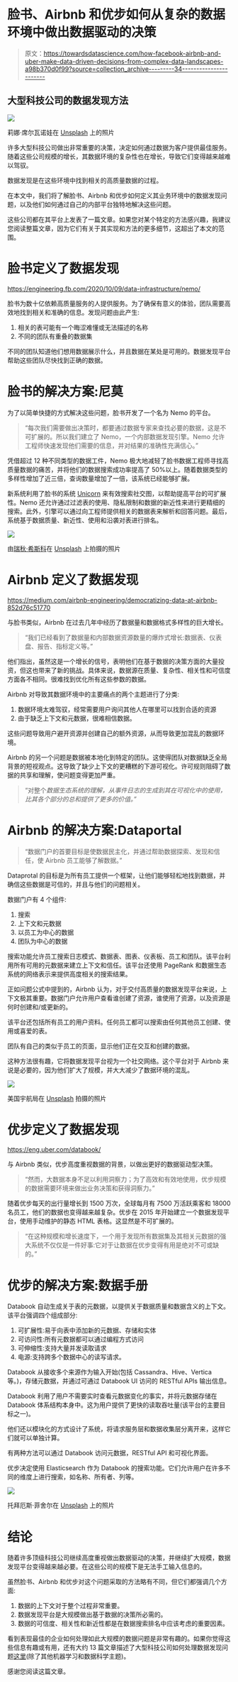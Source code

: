 # 脸书、Airbnb 和优步如何从复杂的数据环境中做出数据驱动的决策

> 原文：<https://towardsdatascience.com/how-facebook-airbnb-and-uber-make-data-driven-decisions-from-complex-data-landscapes-a98b370d0f99?source=collection_archive---------34----------------------->

## 大型科技公司的数据发现方法

![](img/ab7e1e01e5bd0e92c94fc4fdf9bacfa3.png)

莉娜·席尔瓦诺娃在 [Unsplash](https://unsplash.com/photos/6YKbEudk7rM) 上的照片

许多大型科技公司做出非常重要的决策，决定如何通过数据为客户提供最佳服务。随着这些公司规模的增长，其数据环境的复杂性也在增长，导致它们变得越来越难以驾驭。

数据发现是在这些环境中找到相关的高质量数据的过程。

在本文中，我们将了解脸书、Airbnb 和优步如何定义其业务环境中的数据发现问题，以及他们如何通过自己的内部平台独特地解决这些问题。

这些公司都在其平台上发表了一篇文章。如果您对某个特定的方法感兴趣，我建议您阅读整篇文章，因为它们有关于其实现和方法的更多细节，这超出了本文的范围。

# 脸书定义了数据发现

<https://engineering.fb.com/2020/10/09/data-infrastructure/nemo/>  

脸书为数十亿依赖高质量服务的人提供服务。为了确保有意义的体验，团队需要高效地找到相关和准确的信息。发现问题由此产生:

1.  相关的表可能有一个晦涩难懂或无法描述的名称
2.  不同的团队有重叠的数据集

不同的团队知道他们想用数据展示什么，并且数据在某处是可用的。数据发现平台帮助这些团队尽快找到正确的数据。

# 脸书的解决方案:尼莫

为了以简单快捷的方式解决这些问题，脸书开发了一个名为 Nemo 的平台。

> “每次我们需要做出决策时，都要通过数据专家来查找必要的数据，这是不可扩展的。所以我们建立了 Nemo，一个内部数据发现引擎。Nemo 允许工程师快速发现他们需要的信息，并对结果的准确性充满信心。”

凭借超过 12 种不同类型的数据工件，Nemo 极大地减轻了脸书数据工程师寻找高质量数据的痛苦，并将他们的数据搜索成功率提高了 50%以上。随着数据类型的多样性增加了近三倍，查询数量增加了一倍，该系统已经能够扩展。

新系统利用了脸书的系统 [Unicorn](https://research.fb.com/publications/unicorn-a-system-for-searching-the-social-graph/) 来有效搜索社交图，以帮助提高平台的可扩展性。Nemo 还允许通过过滤表的使用、隐私限制和数据的新近性来进行更精细的搜索。此外，引擎可以通过向工程师提供相关的数据表来解析和回答问题。最后，系统基于数据质量、新近性、使用和沿袭对表进行排名。

![](img/72ddf7a6d9d515bc1dbf48ec740829bf.png)

由[瑞秋·希斯科](https://unsplash.com/@rachelhisko)在 [Unsplash](https://unsplash.com/photos/rEM3cK8F1pk) 上拍摄的照片

# Airbnb 定义了数据发现

<https://medium.com/airbnb-engineering/democratizing-data-at-airbnb-852d76c51770>  

与脸书类似，Airbnb 在过去几年中经历了数据量和数据格式多样性的巨大增长。

> “我们已经看到了数据量和内部数据资源数量的爆炸式增长:数据表、仪表盘、报告、指标定义等。”

他们指出，虽然这是一个增长的信号，表明他们在基于数据的决策方面的大量投资，但这也带来了新的挑战。具体来说，数据源在质量、复杂性、相关性和可信度方面各不相同。很难找到优化所有这些参数的数据。

Airbnb 对导致其数据环境中的主要痛点的两个主题进行了分类:

1.  数据环境太难驾驭，经常需要用户询问其他人在哪里可以找到合适的资源
2.  由于缺乏上下文和元数据，很难相信数据。

这些问题导致用户避开资源并创建自己的额外资源，从而导致更加混乱的数据环境。

Airbnb 的另一个问题是数据被本地化到特定的团队。这使得团队对数据缺乏全局背景的短视观点。这导致了缺少上下文的更糟糕的下游可视化。许可规则阻碍了数据的共享和理解，使问题变得更加严重。

> “对整个*数据生态系统的理解，从事件日志的生成到其在可视化中的使用，比其各个部分的总和提供了更多的价值。”*

# Airbnb 的解决方案:Dataportal

> “数据门户的首要目标是使数据民主化，并通过帮助数据探索、发现和信任，使 Airbnb 员工能够了解数据。”

Dataprotal 的目标是为所有员工提供一个框架，让他们能够轻松地找到数据，并确信这些数据是可信的，并且与他们的问题相关。

数据门户有 4 个组件:

1.  搜索
2.  上下文和元数据
3.  以员工为中心的数据
4.  团队为中心的数据

搜索功能允许员工搜索日志模式、数据表、图表、仪表板、员工和团队。该平台利用所有可用的元数据来建立上下文和信任。该平台还使用 PageRank 和数据生态系统的网络表示来提供高度相关的搜索结果。

正如问题公式中提到的，Airbnb 认为，对于交付高质量的数据发现平台来说，上下文极其重要。数据门户允许用户查看谁创建了资源，谁使用了资源，以及资源是何时创建和/或更新的。

该平台还包括所有员工的用户资料。任何员工都可以搜索由任何其他员工创建、使用或喜爱的表。

团队有自己的类似于员工的页面，显示他们正在交互和创建的数据。

这种方法很有趣，它将数据发现平台视为一个社交网络。这个平台对于 Airbnb 来说是必要的，因为他们扩大了规模，并大大减少了数据环境的混乱。

![](img/28d2ca8827b5c065d6428d54c10db700.png)

美国宇航局在 [Unsplash](https://unsplash.com/photos/cIX5TlQ_FgM) 拍摄的照片

# 优步定义了数据发现

<https://eng.uber.com/databook/>  

与 Airbnb 类似，优步高度重视数据的背景，以做出更好的数据驱动型决策。

> “然而，大数据本身不足以利用洞察力；为了高效和有效地使用，优步规模的数据需要环境来做出业务决策和获得洞察力。”

随着优步每天的出行量增长到 1500 万次，全球每月有 7500 万活跃乘客和 18000 名员工，他们的数据也变得越来越复杂。优步在 2015 年开始建立一个数据发现平台，使用手动维护的静态 HTML 表格。这显然是不可扩展的。

> “在这种规模和增长速度下，一个用于发现所有数据集及其相关元数据的强大系统不仅仅是一件好事:它对于让数据在优步变得有用是绝对不可或缺的。”

# 优步的解决方案:数据手册

Databook 自动生成关于表的元数据，以提供关于数据质量和数据含义的上下文。该平台强调四个组成部分:

1.  可扩展性:易于向表中添加新的元数据、存储和实体
2.  可访问性:所有元数据都可以通过编程方式访问
3.  可伸缩性:支持大量并发读取请求
4.  电源:支持跨多个数据中心的读写请求。

Databook 从接收多个来源作为输入开始(包括 Cassandra、Hive、Vertica 等。)，存储元数据，并通过可通过 Databook UI 访问的 RESTful APIs 输出信息。

Databook 利用了用户不需要实时查看元数据变化的事实，并将元数据存储在 Databook 体系结构本身中。这为用户提供了更快的读取吞吐量(该平台的主要目标之一)。

他们还以模块化的方式设计了系统，将请求服务层和数据收集层分离开来，这样它们就可以单独计算。

有两种方法可以通过 Databook 访问元数据，RESTful API 和可视化界面。

优步决定使用 Elasticsearch 作为 Databook 的搜索功能。它们允许用户在许多不同的维度上进行搜索，如名称、所有者、列等。

![](img/b40dbbaec9180a09f557a8117e00a20e.png)

托拜厄斯·菲舍尔在 [Unsplash](https://unsplash.com/photos/PkbZahEG2Ng) 上的照片

# 结论

随着许多顶级科技公司继续高度重视做出数据驱动的决策，并继续扩大规模，数据发现平台变得越来越必要。在这些公司的规模下是无法手工输入信息的。

虽然脸书、Airbnb 和优步对这个问题采取的方法略有不同，但它们都强调几个方面:

1.  数据的上下文对于整个过程非常重要。
2.  数据发现平台是大规模做出基于数据的决策所必需的。
3.  数据的可信度、相关性和新近性都是在数据搜索排名中应该考虑的重要因素。

看到表现最佳的企业如何处理如此大规模的数据问题是非常有趣的。如果你觉得这些信息有趣或有用，还有大约 13 篇文章描述了大型科技公司如何处理数据发现问题[这里](https://github.com/eugeneyan/applied-ml#data-discovery)(除了其他机器学习和数据科学主题)。

感谢您阅读这篇文章。
